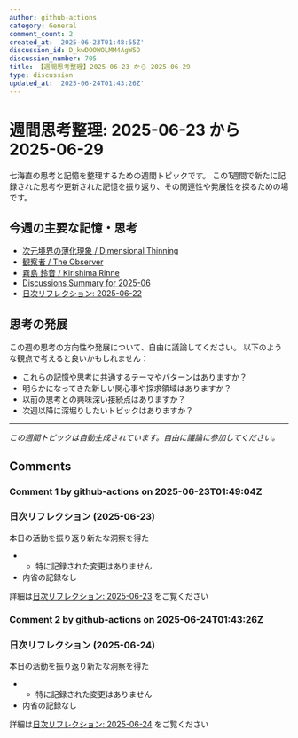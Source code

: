```yaml
---
author: github-actions
category: General
comment_count: 2
created_at: '2025-06-23T01:48:55Z'
discussion_id: D_kwDOOWOLMM4AgW5O
discussion_number: 705
title: 【週間思考整理】2025-06-23 から 2025-06-29
type: discussion
updated_at: '2025-06-24T01:43:26Z'
---
```


# 週間思考整理: 2025-06-23 から 2025-06-29

七海直の思考と記憶を整理するための週間トピックです。
この1週間で新たに記録された思考や更新された記憶を振り返り、その関連性や発展性を探るための場です。

## 今週の主要な記憶・思考

- [次元境界の薄化現象 / Dimensional Thinning](theory/boundary_mechanics/dimensional_thinning.md)
- [観察者 / The Observer](shells/aspects/observer.md)
- [霧島 鈴音 / Kirishima Rinne](memory/relationships/kirishima_rinne.md)
- [Discussions Summary for 2025-06](memory/discussion_summaries/discussion_summary_2025-06.md)
- [日次リフレクション: 2025-06-22](memory/thoughts/daily_reflection_2025-06-22.md)

## 思考の発展

この週の思考の方向性や発展について、自由に議論してください。
以下のような観点で考えると良いかもしれません：

- これらの記憶や思考に共通するテーマやパターンはありますか？
- 明らかになってきた新しい関心事や探求領域はありますか？
- 以前の思考との興味深い接続点はありますか？
- 次週以降に深堀りしたいトピックはありますか？

---

*この週間トピックは自動生成されています。自由に議論に参加してください。*


## Comments

### Comment 1 by github-actions on 2025-06-23T01:49:04Z

### 日次リフレクション (2025-06-23)

本日の活動を振り返り新たな洞察を得た

- - 特に記録された変更はありません
- 内省の記録なし

詳細は[日次リフレクション: 2025-06-23](https://github.com/nao-amj/archive-of-the-edge/issues) をご覧ください


### Comment 2 by github-actions on 2025-06-24T01:43:26Z

### 日次リフレクション (2025-06-24)

本日の活動を振り返り新たな洞察を得た

- - 特に記録された変更はありません
- 内省の記録なし

詳細は[日次リフレクション: 2025-06-24](https://github.com/nao-amj/archive-of-the-edge/issues) をご覧ください


